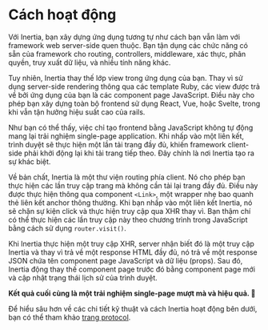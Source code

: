 # Cách hoạt động

Với Inertia, bạn xây dựng ứng dụng tương tự như cách bạn vẫn làm với framework web server-side quen thuộc. Bạn tận dụng các chức năng có sẵn của framework cho routing, controllers, middleware, xác thực, phân quyền, truy xuất dữ liệu, và nhiều tính năng khác.

Tuy nhiên, Inertia thay thế lớp view trong ứng dụng của bạn. Thay vì sử dụng server-side rendering thông qua các template Ruby, các view được trả về bởi ứng dụng của bạn là các component page JavaScript. Điều này cho phép bạn xây dựng toàn bộ frontend sử dụng React, Vue, hoặc Svelte, trong khi vẫn tận hưởng hiệu suất cao của rails.

Như bạn có thể thấy, việc chỉ tạo frontend bằng JavaScript không tự động mang lại trải nghiệm single-page application. Khi nhấp vào một liên kết, trình duyệt sẽ thực hiện một lần tải trang đầy đủ, khiến framework client-side phải khởi động lại khi tải trang tiếp theo. Đây chính là nơi Inertia tạo ra sự khác biệt.

Về bản chất, Inertia là một thư viện routing phía client. Nó cho phép bạn thực hiện các lần truy cập trang mà không cần tải lại trang đầy đủ. Điều này được thực hiện thông qua component `<Link>`, một wrapper nhẹ bao quanh thẻ liên kết anchor thông thường. Khi bạn nhấp vào một liên kết Inertia, nó sẽ chặn sự kiện click và thực hiện truy cập qua XHR thay vì. Bạn thậm chí có thể thực hiện các lần truy cập này theo chương trình trong JavaScript bằng cách sử dụng `router.visit()`.

Khi Inertia thực hiện một truy cập XHR, server nhận biết đó là một truy cập Inertia và thay vì trả về một response HTML đầy đủ, nó trả về một response JSON chứa tên component page JavaScript và dữ liệu (props). Sau đó, Inertia động thay thế component page trước đó bằng component page mới và cập nhật trạng thái lịch sử của trình duyệt.

**Kết quả cuối cùng là một trải nghiệm single-page mượt mà và hiệu quả. 🎉**

Để hiểu sâu hơn về các chi tiết kỹ thuật và cách Inertia hoạt động bên dưới, bạn có thể tham khảo [trang protocol](/06-the-protocol.md).
